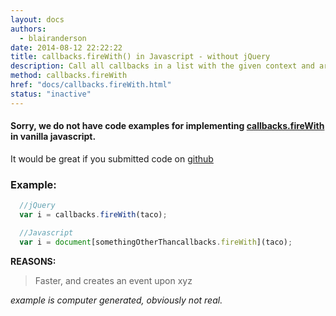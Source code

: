 ```yaml
---
layout: docs
authors:
  - blairanderson
date: 2014-08-12 22:22:22
title: callbacks.fireWith() in Javascript - without jQuery
description: Call all callbacks in a list with the given context and arguments.
method: callbacks.fireWith
href: "docs/callbacks.fireWith.html"
status: "inactive"
---
```


#### Sorry, we do not have code examples for implementing [callbacks.fireWith](http://api.jquery.com/callbacks.fireWith/) in vanilla javascript.

It would be great if you submitted code on [github](https://github.com/blairanderson/without-jquery/blob/master/docs/callbacks.fireWith.md)

### Example:

```javascript
  //jQuery
  var i = callbacks.fireWith(taco);

  //Javascript
  var i = document[somethingOtherThancallbacks.fireWith](taco);

```

**REASONS:**
> Faster, and creates an event upon xyz

*example is computer generated, obviously not real.*

